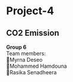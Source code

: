 # Project-4
## CO2 Emission

**Group 6**\
Team members:\
:slightly_smiling_face:Myrna Deseo\
:slightly_smiling_face:Mohammed Hamdouna\
:slightly_smiling_face:Rasika Senadheera
